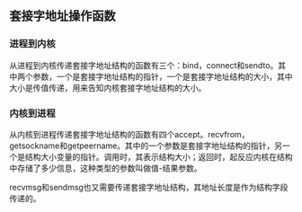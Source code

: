 ## 套接字地址操作函数

### 进程到内核
从进程到内核传递套接字地址结构的函数有三个：bind，connect和sendto。其中两个参数，一个是套接字地址结构的指针，一个是套接字地址结构的大小，其中大小是传值传递，用来告知内核套接字地址结构的大小。

### 内核到进程
从内核到进程传递套接字地址结构的函数有四个accept。recvfrom，getsockname和getpeername。其中的一个参数是套接字地址结构的指针，另一个是结构大小变量的指针。调用时，其表示结构大小；返回时，起反应内核在结构中存储了多少信息，这种类型的参数叫做值-结果参数。

recvmsg和sendmsg也又需要传递套接字地址结构，其地址长度是作为结构字段传递的。
